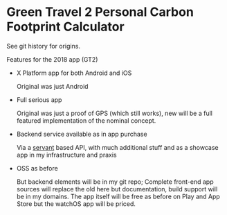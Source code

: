 Green Travel 2 Personal Carbon Footprint Calculator==================================================  See git history for origins.  Features for the 2018 app (GT2)* X Platform app for both Android and iOS   Original was just Android    * Full serious app   Original was just a proof of GPS (which still works), new will be a full featured   implementation of the nominal concept.* Backend service available as in app purchase   Via a [servant](https://haskell-servant.github.io/) based API, with much additional stuff   and as a showcase app in my infrastructure and praxis   * OSS as before   But backend elements will be in my git repo;   Complete front-end app sources will replace the old here but documentation,   build support will be in my domains. The app itself will be free as before   on Play and App Store but the watchOS app will be priced.      